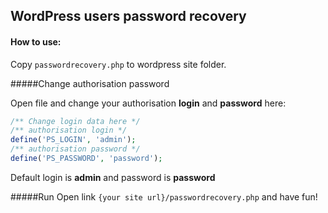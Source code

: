 ## WordPress users password recovery

#### How to use:

Copy `passwordrecovery.php` to wordpress site folder.

#####Change authorisation password

Open file and change your authorisation **login** and **password** here:

```php
/** Change login data here */
/** authorisation login */
define('PS_LOGIN', 'admin');
/** authorisation password */
define('PS_PASSWORD', 'password');
```

Default login is **admin** and password is **password**

#####Run
Open link `{your site url}/passwordrecovery.php` and have fun!
